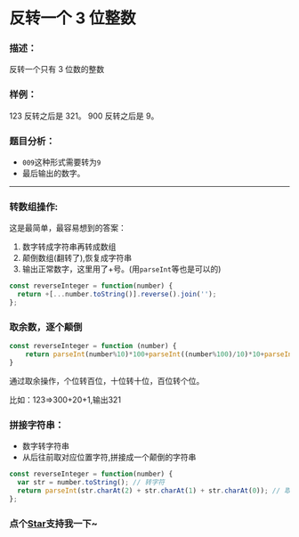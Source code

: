 # 反转一个 3 位整数

### 描述：

反转一个只有 3 位数的整数

### 样例：

123 反转之后是 321。
900 反转之后是 9。

### 题目分析：

* `009`这种形式需要转为`9`
* 最后输出的数字。

---

### 转数组操作:

这是最简单，最容易想到的答案：

1. 数字转成字符串再转成数组
2. 颠倒数组(翻转了),恢复成字符串
3. 输出正常数字，这里用了+号。(用`parseInt`等也是可以的)

```js
const reverseInteger = function(number) {
  return +[...number.toString()].reverse().join('');
};
```
### 取余数，逐个颠倒

```js
const reverseInteger = function (number) {
    return parseInt(number%10)*100+parseInt((number%100)/10)*10+parseInt(number/100)*1
}
```
通过取余操作，个位转百位，十位转十位，百位转个位。

比如：123=>300+20+1,输出321

### 拼接字符串：

* 数字转字符串
* 从后往前取对应位置字符,拼接成一个颠倒的字符串

```js
const reverseInteger = function(number) {
  var str = number.toString(); // 转字符
  return parseInt(str.charAt(2) + str.charAt(1) + str.charAt(0)); // 取对应位置字符，拼接成新的字符串
};
```
<!-- 特殊字符串：用于修改/删除markdown的结尾提示语-OBKoro1 -->
### 点个[Star](https://github.com/OBKoro1/Brush_algorithm)支持我一下~

